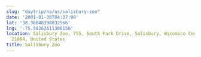```yaml
---
slug: "daytrip/na/us/salisbury-zoo"
date: '2001-01-30T04:37:00'
lat: '38.36048398032566'
lng: '-75.58262611306156'
location: Salisbury Zoo, 755, South Park Drive, Salisbury, Wicomico County, Maryland,
  21804, United States
title: Salisbury Zoo
---
```



